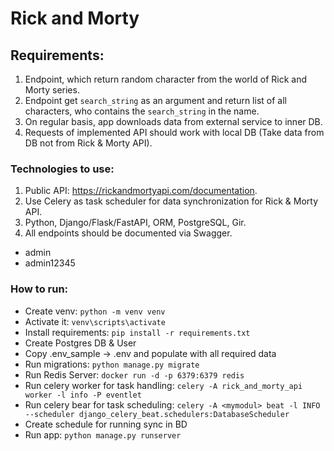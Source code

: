 # Rick and Morty

## Requirements:
1. Endpoint, which return random character from the world of Rick and Morty series.
2. Endpoint get `search_string` as an argument and return list of all characters, 
   who contains the `search_string` in the name.
3. On regular basis, app downloads data from external service to inner DB.
4. Requests of implemented API should work with local DB
   (Take data from DB not from Rick & Morty API).

### Technologies to use:
1. Public API: https://rickandmortyapi.com/documentation.
2. Use Celery as task scheduler for data synchronization for Rick & Morty API.
3. Python, Django/Flask/FastAPI, ORM, PostgreSQL, Gir.
4. All endpoints should be documented via Swagger.

* admin
* admin12345

### How to run:
- Create venv: `python -m venv venv`
- Activate it: `venv\scripts\activate`
- Install requirements: `pip install -r requirements.txt`
- Create Postgres DB & User
- Copy .env_sample -> .env and populate with all required data
- Run migrations: `python manage.py migrate`
- Run Redis Server: `docker run -d -p 6379:6379 redis`
- Run celery worker for task handling: `celery -A rick_and_morty_api worker -l info -P eventlet`
- Run celery bear for task scheduling: `celery -A <mymodul> beat -l INFO --scheduler django_celery_beat.schedulers:DatabaseScheduler`
- Create schedule for running sync in BD
- Run app: `python manage.py runserver`
